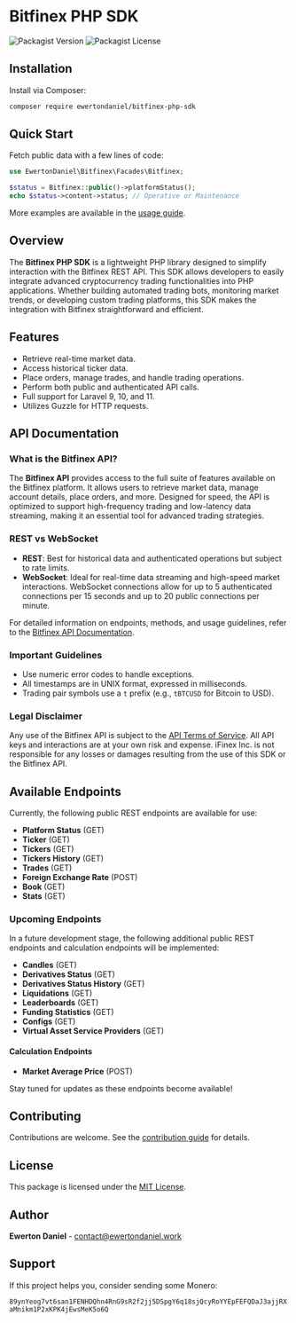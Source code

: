# Bitfinex PHP SDK

![Packagist Version](https://img.shields.io/packagist/v/ewertondaniel/bitfinex-php-sdk)
![Packagist License](https://img.shields.io/packagist/l/ewertondaniel/bitfinex-php-sdk)

## Installation

Install via Composer:

```bash
composer require ewertondaniel/bitfinex-php-sdk
```

## Quick Start

Fetch public data with a few lines of code:

```php
use EwertonDaniel\Bitfinex\Facades\Bitfinex;

$status = Bitfinex::public()->platformStatus();
echo $status->content->status; // Operative or Maintenance
```

More examples are available in the [usage guide](docs/USAGE.md).

## Overview

The **Bitfinex PHP SDK** is a lightweight PHP library designed to simplify interaction with the Bitfinex REST API. This SDK allows developers to easily integrate advanced cryptocurrency trading functionalities into PHP applications. Whether building automated trading bots, monitoring market trends, or developing custom trading platforms, this SDK makes the integration with Bitfinex straightforward and efficient.

## Features

- Retrieve real-time market data.
- Access historical ticker data.
- Place orders, manage trades, and handle trading operations.
- Perform both public and authenticated API calls.
- Full support for Laravel 9, 10, and 11.
- Utilizes Guzzle for HTTP requests.

## API Documentation

### What is the Bitfinex API?

The **Bitfinex API** provides access to the full suite of features available on the Bitfinex platform. It allows users to retrieve market data, manage account details, place orders, and more. Designed for speed, the API is optimized to support high-frequency trading and low-latency data streaming, making it an essential tool for advanced trading strategies.

### REST vs WebSocket

- **REST**: Best for historical data and authenticated operations but subject to rate limits.
- **WebSocket**: Ideal for real-time data streaming and high-speed market interactions. WebSocket connections allow for up to 5 authenticated connections per 15 seconds and up to 20 public connections per minute.

For detailed information on endpoints, methods, and usage guidelines, refer to the [Bitfinex API Documentation](https://docs.bitfinex.com/).

### Important Guidelines

- Use numeric error codes to handle exceptions.
- All timestamps are in UNIX format, expressed in milliseconds.
- Trading pair symbols use a `t` prefix (e.g., `tBTCUSD` for Bitcoin to USD).

### Legal Disclaimer

Any use of the Bitfinex API is subject to the [API Terms of Service](https://www.bitfinex.com/legal/api). All API keys and interactions are at your own risk and expense. iFinex Inc. is not responsible for any losses or damages resulting from the use of this SDK or the Bitfinex API.

## Available Endpoints

Currently, the following public REST endpoints are available for use:

- **Platform Status** (GET)
- **Ticker** (GET)
- **Tickers** (GET)
- **Tickers History** (GET)
- **Trades** (GET)
- **Foreign Exchange Rate** (POST)
- **Book** (GET)
- **Stats** (GET)

### Upcoming Endpoints

In a future development stage, the following additional public REST endpoints and calculation endpoints will be implemented:

- **Candles** (GET)
- **Derivatives Status** (GET)
- **Derivatives Status History** (GET)
- **Liquidations** (GET)
- **Leaderboards** (GET)
- **Funding Statistics** (GET)
- **Configs** (GET)
- **Virtual Asset Service Providers** (GET)

#### Calculation Endpoints

- **Market Average Price** (POST)

Stay tuned for updates as these endpoints become available!

## Contributing

Contributions are welcome. See the [contribution guide](docs/CONTRIBUTING.md) for details.

## License

This package is licensed under the [MIT License](LICENSE).

## Author

**Ewerton Daniel** - [contact@ewertondaniel.work](mailto:github@ewertondaniel.work)

## Support

If this project helps you, consider sending some Monero:

`89ynYeog7vt6san1FENHDQhn4RnG9sR2f2jj5DSpgY6q18sjQcyRoYYEpFEFQDaJ3ajjRXaMnikm1P2xKPK4jEwsMeK5o6Q`
